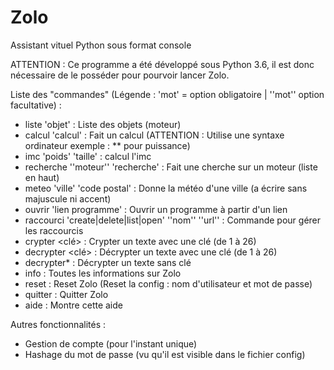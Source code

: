 # Zolo
Assistant vituel Python sous format console

ATTENTION : Ce programme a été développé sous Python 3.6, il est donc nécessaire de le posséder pour pourvoir lancer Zolo.

Liste des "commandes" (Légende : 'mot' = option obligatoire | ''mot'' option facultative) :
- liste 'objet' : Liste des objets (moteur)
- calcul 'calcul' : Fait un calcul (ATTENTION : Utilise une syntaxe ordinateur exemple : ** pour puissance)
- imc 'poids' 'taille' : calcul l'imc
- recherche ''moteur'' 'recherche' : Fait une cherche sur un moteur (liste en haut)
- meteo 'ville' 'code postal' : Donne la météo d'une ville (a écrire sans majuscule ni accent)
- ouvrir 'lien programme' : Ouvrir un programme à partir d'un lien
- raccourci 'create|delete|list|open' ''nom'' ''url'' : Commande pour gérer les raccourcis
- crypter <clé> <texte> : Crypter un texte avec une clé (de 1 à 26)
- decrypter <clé> <texte> : Décrypter un texte avec une clé (de 1 à 26)
- decrypter* <texte> : Décrypter un texte sans clé              
- info :  Toutes les informations sur Zolo
- reset : Reset Zolo (Reset la config : nom d'utilisateur et mot de passe)
- quitter : Quitter Zolo
- aide : Montre cette aide
  
Autres fonctionnalités :
- Gestion de compte (pour l'instant unique)
- Hashage du mot de passe (vu qu'il est visible dans le fichier config)
